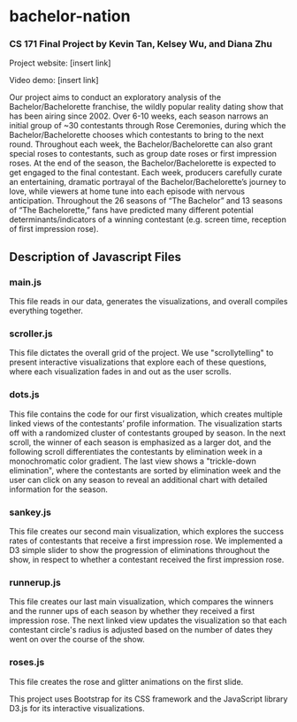 # bachelor-nation
### CS 171 Final Project by Kevin Tan, Kelsey Wu, and Diana Zhu

Project website: [insert link]

Video demo: [insert link]

Our project aims to conduct an exploratory analysis of the Bachelor/Bachelorette franchise, the wildly popular reality dating show that has been airing since 2002. Over 6-10 weeks, each season narrows an initial group of ~30 contestants through Rose Ceremonies, during which the Bachelor/Bachelorette chooses which contestants to bring to the next round. Throughout each week, the Bachelor/Bachelorette can also grant special roses to contestants, such as group date roses or first impression roses. At the end of the season, the Bachelor/Bachelorette is expected to get engaged to the final contestant. Each week, producers carefully curate an entertaining, dramatic portrayal of the Bachelor/Bachelorette’s journey to love, while viewers at home tune into each episode with nervous anticipation. Throughout the 26 seasons of “The Bachelor” and 13 seasons of “The Bachelorette,” fans have predicted many different potential determinants/indicators of a winning contestant (e.g. screen time, reception of first impression rose). 

## Description of Javascript Files 

### main.js
This file reads in our data, generates the visualizations, and overall compiles everything together.

### scroller.js
This file dictates the overall grid of the project. We use "scrollytelling" to present interactive visualizations that explore each of these questions, where each visualization fades in and out as the user scrolls. 

### dots.js
This file contains the code for our first visualization, which creates multiple linked views of the contestants’ profile information. The visualization starts off with a randomized cluster of contestants grouped by season. In the next scroll, the winner of each season is emphasized as a larger dot, and the following scroll differentiates the contestants by elimination week in a monochromatic color gradient. The last view shows a "trickle-down elimination", where the contestants are sorted by elimination week and the user can click on any season to reveal an additional chart with detailed information for the season.

### sankey.js
This file creates our second main visualization, which explores the success rates of contestants that receive a first impression rose. We implemented a D3 simple slider to show the progression of eliminations throughout the show, in respect to whether a contestant received the first impression rose. 

### runnerup.js
This file creates our last main visualization, which compares the winners and the runner ups of each season by whether they received a first impression rose. The next linked view updates the visualization so that each contestant circle's radius is adjusted based on the number of dates they went on over the course of the show. 

### roses.js 
This file creates the rose and glitter animations on the first slide. 

This project uses Bootstrap for its CSS framework and the JavaScript library D3.js for its interactive visualizations. 


